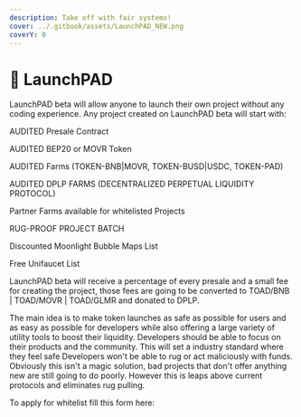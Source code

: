 ```yaml
---
description: Take off with fair systems!
cover: ../.gitbook/assets/LaunchPAD_NEW.png
coverY: 0
---
```


# 🚀 LaunchPAD

LaunchPAD beta will allow anyone to launch their own project without any coding experience. Any project created on LaunchPAD beta will start with:

AUDITED Presale Contract

AUDITED BEP20 or MOVR Token

AUDITED Farms (TOKEN-BNB|MOVR, TOKEN-BUSD|USDC, TOKEN-PAD)&#x20;

AUDITED DPLP FARMS (DECENTRALIZED PERPETUAL LIQUIDITY PROTOCOL)&#x20;

Partner Farms available for whitelisted Projects

RUG-PROOF PROJECT BATCH

Discounted Moonlight Bubble Maps List

Free Unifaucet List

LaunchPAD beta will receive a percentage of every presale and a small fee for creating the project, those fees are going to be converted to TOAD/BNB | TOAD/MOVR | TOAD/GLMR and donated to DPLP.

The main idea is to make token launches as safe as possible for users and as easy as possible for developers while also offering a large variety of utility tools to boost their liquidity. Developers should be able to focus on their products and the community. This will set a industry standard where they feel safe Developers won't be able to rug or act maliciously with funds. Obviously this isn't a magic solution, bad projects that don't offer anything new are still going to do poorly. However this is leaps above current protocols and eliminates rug pulling.&#x20;

To apply for whitelist fill this form here:&#x20;
